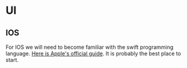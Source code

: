 # UI

## IOS
For IOS we will need to become familiar with the swift programming language. [Here is Apple's official guide](https://developer.apple.com/library/content/referencelibrary/GettingStarted/DevelopiOSAppsSwift/). It is probably the best place to start.
